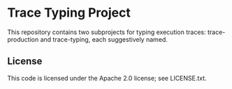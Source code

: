 # Trace Typing Project

This repository contains two subprojects for typing execution traces: trace-production and
trace-typing, each suggestively named.

## License

This code is licensed under the Apache 2.0 license; see LICENSE.txt.
